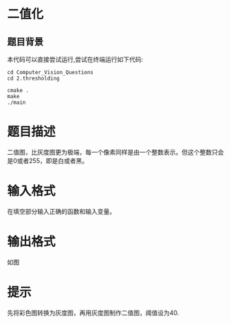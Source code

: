 # 二值化

## 题目背景


本代码可以直接尝试运行,尝试在终端运行如下代码:

```
cd Computer_Vision_Questions
cd 2.thresholding

cmake .
make 
./main

```


# 题目描述


二值图，比灰度图更为极端，每一个像素同样是由一个整数表示。但这个整数只会是0或者255，即是白或者黑。

# 输入格式

在填空部分输入正确的函数和输入变量。

# 输出格式

如图

# 提示

先将彩色图转换为灰度图，再用灰度图制作二值图，阈值设为40.